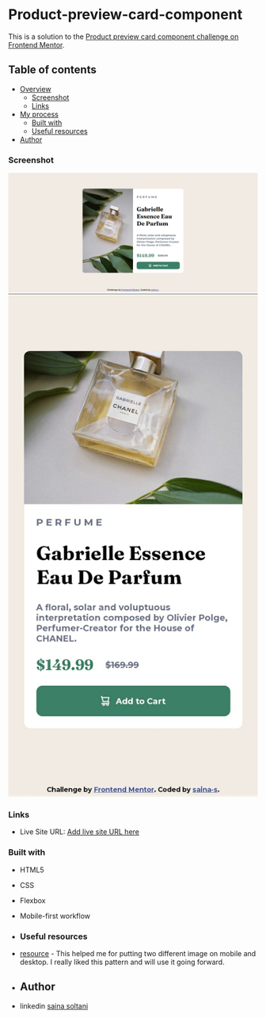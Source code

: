 # Product-preview-card-component
This is a solution to the [Product preview card component challenge on Frontend Mentor](https://www.frontendmentor.io/challenges/product-preview-card-component-GO7UmttRfa).

## Table of contents

- [Overview](#overview)
  - [Screenshot](#screenshot)
  - [Links](#links)
- [My process](#my-process)
  - [Built with](#built-with)
  - [Useful resources](#useful-resources)
- [Author](#author)


### Screenshot

![](design/screenshot2.png)
![](design/screenshot1.jpg)

### Links

- Live Site URL: [Add live site URL here](https://your-live-site-url.com)

### Built with

- HTML5
- CSS 
- Flexbox
- Mobile-first workflow

- ### Useful resources

- [resource](https://stackoverflow.com/questions/28966158/changing-image-depending-on-mobile-or-desktop-html-css) - This helped me for putting two different image on mobile and desktop. I really liked this pattern and will use it going forward.

- ## Author

- linkedin [saina soltani](https://www.linkedin.com/in/saina-soltani-a9273a1b5/?originalSubdomain=ir)



